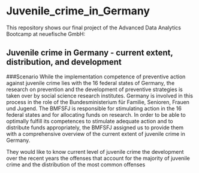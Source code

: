 # Juvenile_crime_in_Germany
This repository shows our final project of the Advanced Data Analytics Bootcamp at neuefische GmbH:  
## Juvenile crime in Germany - current extent, distribution, and development

###Scenario
While the implementation competence of preventive action against juvenile crime lies with the 16 federal states of Germany, the research on prevention and the development of preventive strategies is taken over by social science research institutes. Germany is involved in this process in the role of the Bundesministerium für Familie, Senioren, Frauen und Jugend. The BMFSFJ is responsible for stimulating action in the 16 federal states and for allocating funds on research.
In order to be able to optimally fulfill its competences to stimulate adequate action and to distribute funds appropriately, the BMFSFJ assigned us to provide them with a comprehensive overview of the current extent of juvenile crime in Germany.

They would like to know 
current level of juvenile crime
the development over the recent years
the offenses that account for the majority of juvenile crime
and the distribution of the most common offenses

